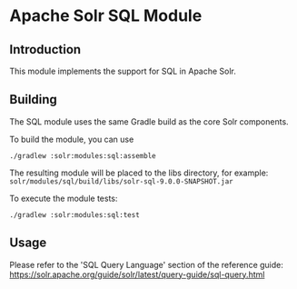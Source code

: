<!--
  Licensed to the Apache Software Foundation (ASF) under one or more
  contributor license agreements.  See the NOTICE file distributed with
  this work for additional information regarding copyright ownership.
  The ASF licenses this file to You under the Apache License, Version 2.0
  (the "License"); you may not use this file except in compliance with
  the License.  You may obtain a copy of the License at

      http://www.apache.org/licenses/LICENSE-2.0

  Unless required by applicable law or agreed to in writing, software
  distributed under the License is distributed on an "AS IS" BASIS,
  WITHOUT WARRANTIES OR CONDITIONS OF ANY KIND, either express or implied.
  See the License for the specific language governing permissions and
  limitations under the License.
-->

Apache Solr SQL Module
===============================

Introduction
------------
This module implements the support for SQL in Apache Solr.

Building
--------
The SQL module uses the same Gradle build as the core Solr components.

To build the module, you can use

```
./gradlew :solr:modules:sql:assemble
```

The resulting module will be placed to the libs directory, for example:
`solr/modules/sql/build/libs/solr-sql-9.0.0-SNAPSHOT.jar`

To execute the module tests:

```
./gradlew :solr:modules:sql:test
```

Usage
-----
Please refer to the 'SQL Query Language' section of the reference guide: https://solr.apache.org/guide/solr/latest/query-guide/sql-query.html
